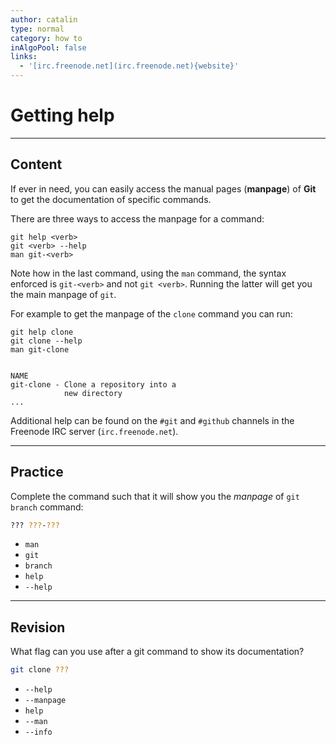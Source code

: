 ```yaml
---
author: catalin
type: normal
category: how to
inAlgoPool: false
links:
  - '[irc.freenode.net](irc.freenode.net){website}'
---
```


# Getting help


---

## Content

If ever in need, you can easily access the manual pages (**manpage**) of **Git** to get the documentation of specific commands.

There are three ways to access the manpage for a command:

```plain-text
git help <verb>
git <verb> --help
man git-<verb>
```

Note how in the last command, using the `man` command, the syntax enforced is `git-<verb>` and not `git <verb>`. Running the latter will get you the main manpage of `git`.

For example to get the manpage of the `clone` command you can run:

```plain-text
git help clone
git clone --help
man git-clone


NAME
git-clone - Clone a repository into a
            new directory
...
```

Additional help can be found on the `#git` and `#github` channels in the Freenode IRC server (`irc.freenode.net`).


---

## Practice

Complete the command such that it will show you the *manpage* of `git branch` command:

```bash
??? ???-???
```

- `man`
- `git`
- `branch`
- `help`
- `--help`


---

## Revision

What flag can you use after a git command to show its documentation?

```bash
git clone ???
```

- `--help`
- `--manpage`
- `help`
- `--man`
- `--info`
